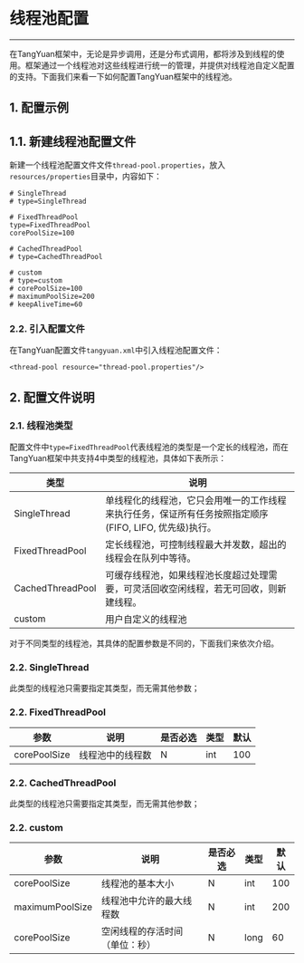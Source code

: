 # 线程池配置

------

在TangYuan框架中，无论是异步调用，还是分布式调用，都将涉及到线程的使用。框架通过一个线程池对这些线程进行统一的管理，并提供对线程池自定义配置的支持。下面我们来看一下如何配置TangYuan框架中的线程池。

## 1. 配置示例

## 1.1. 新建线程池配置文件

新建一个线程池配置文件文件`thread-pool.properties`，放入`resources/properties`目录中，内容如下：

	# SingleThread
	# type=SingleThread
	
	# FixedThreadPool
	type=FixedThreadPool
	corePoolSize=100
	
	# CachedThreadPool
	# type=CachedThreadPool
	
	# custom
	# type=custom
	# corePoolSize=100
	# maximumPoolSize=200
	# keepAliveTime=60

### 2.2. 引入配置文件

在TangYuan配置文件`tangyuan.xml`中引入线程池配置文件：

	<thread-pool resource="thread-pool.properties"/>

## 2. 配置文件说明

### 2.1. 线程池类型

配置文件中`type=FixedThreadPool`代表线程池的类型是一个定长的线程池，而在TangYuan框架中共支持4中类型的线程池，具体如下表所示：

| 类型 | 说明 |
| --- | --- |
| SingleThread | 单线程化的线程池，它只会用唯一的工作线程来执行任务，保证所有任务按照指定顺序(FIFO, LIFO, 优先级)执行。 |
| FixedThreadPool | 定长线程池，可控制线程最大并发数，超出的线程会在队列中等待。 |
| CachedThreadPool | 可缓存线程池，如果线程池长度超过处理需要，可灵活回收空闲线程，若无可回收，则新建线程。 |
| custom | 用户自定义的线程池 |

对于不同类型的线程池，其具体的配置参数是不同的，下面我们来依次介绍。

### 2.2. SingleThread

此类型的线程池只需要指定其类型，而无需其他参数；

### 2.2. FixedThreadPool

| 参数 | 说明 | 是否必选 | 类型  | 默认 |
| --- | --- | --- | --- | --- |
| corePoolSize | 线程池中的线程数 | N | int | 100 |

### 2.2. CachedThreadPool

此类型的线程池只需要指定其类型，而无需其他参数；

### 2.2. custom

| 参数 | 说明 | 是否必选 | 类型  | 默认 |
| --- | --- | --- | --- | --- |
| corePoolSize | 线程池的基本大小 | N | int | 100 |
| maximumPoolSize | 线程池中允许的最大线程数 | N | int | 200 |
| corePoolSize | 空闲线程的存活时间（单位：秒） | N | long | 60 |